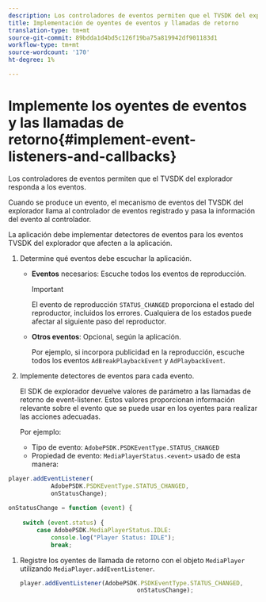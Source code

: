 ```yaml
---
description: Los controladores de eventos permiten que el TVSDK del explorador responda a los eventos.
title: Implementación de oyentes de eventos y llamadas de retorno
translation-type: tm+mt
source-git-commit: 89bdda1d4bd5c126f19ba75a819942df901183d1
workflow-type: tm+mt
source-wordcount: '170'
ht-degree: 1%

---
```



# Implemente los oyentes de eventos y las llamadas de retorno{#implement-event-listeners-and-callbacks}

Los controladores de eventos permiten que el TVSDK del explorador responda a los eventos.

Cuando se produce un evento, el mecanismo de eventos del TVSDK del explorador llama al controlador de eventos registrado y pasa la información del evento al controlador.

La aplicación debe implementar detectores de eventos para los eventos TVSDK del explorador que afecten a la aplicación.

1. Determine qué eventos debe escuchar la aplicación.

   * **Eventos** necesarios: Escuche todos los eventos de reproducción.

      >[!IMPORTANT]
      >
      >El evento de reproducción `STATUS_CHANGED` proporciona el estado del reproductor, incluidos los errores. Cualquiera de los estados puede afectar al siguiente paso del reproductor.

   * **Otros eventos**: Opcional, según la aplicación.

      Por ejemplo, si incorpora publicidad en la reproducción, escuche todos los eventos `AdBreakPlaybackEvent` y `AdPlaybackEvent`.

1. Implemente detectores de eventos para cada evento.

   El SDK de explorador devuelve valores de parámetro a las llamadas de retorno de event-listener. Estos valores proporcionan información relevante sobre el evento que se puede usar en los oyentes para realizar las acciones adecuadas.

   Por ejemplo:

   * Tipo de evento: `AdobePSDK.PSDKEventType.STATUS_CHANGED`
   * Propiedad de evento: `MediaPlayerStatus.<event>` usado de esta manera:

```js
player.addEventListener( 
            AdobePSDK.PSDKEventType.STATUS_CHANGED,  
            onStatusChange); 
 
onStatusChange = function (event) { 
 
    switch (event.status) { 
        case AdobePSDK.MediaPlayerStatus.IDLE: 
            console.log("Player Status: IDLE"); 
            break;
```

1. Registre los oyentes de llamada de retorno con el objeto `MediaPlayer` utilizando `MediaPlayer.addEventListener`.

   ```js
   player.addEventListener(AdobePSDK.PSDKEventType.STATUS_CHANGED,  
                                    onStatusChange);
   ```
